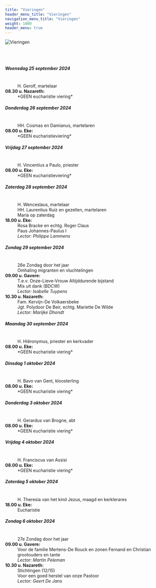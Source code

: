 ```yaml
---
title: "Vieringen"
header_menu_title: "Vieringen"
navigation_menu_title: "Vieringen"
weight: 1000
header_menu: true
---
```


![Vieringen](images/liturgische-vieringen.jpg)

<br>
<br>

##### Woensdag 25 september 2024  
<dl><dt>&nbsp;</dt><dd>H. Gerolf, martelaar<br></dd><dt><b>08.30 u. Nazareth:</b></dt><dd>*GEEN eucharistie viering*</dd>
</dl>

##### Donderdag 26 september 2024  
<dl><dt>&nbsp;</dt><dd>HH. Cosmas en Damianus, martelaren<br></dd><dt><b>08.00 u. Eke:</b></dt><dd>*GEEN eucharistieviering*</dd>
</dl>

##### Vrijdag 27 september 2024  
<dl><dt>&nbsp;</dt><dd>H. Vincentius a Paulo, priester<br></dd><dt><b>08.00 u. Eke:</b></dt><dd>*GEEN eucharistieviering*</dd>
</dl>

##### Zaterdag 28 september 2024  
<dl><dt>&nbsp;</dt><dd>H. Wenceslaus, martelaar<br>HH. Laurentius Ruiz en gezellen, martelaren<br>Maria op zaterdag<br></dd><dt><b>18.00 u. Eke:</b></dt><dd>Rosa Bracke en echtg. Roger Claus<br>Paus Johannes-Paulus I<br><i>Lector: Philippe Lammens</i></dd>
</dl>

##### Zondag 29 september 2024  
<dl><dt>&nbsp;</dt><dd>26e Zondag door het jaar<br>Omhaling migranten en vluchtelingen<br></dd><dt><b>09.00 u. Gavere:</b></dt><dd>T.e.v. Onze-Lieve-Vrouw Altijddurende bijstand<br>Mis uit dank (BDCW)<br><i>Lector: Isabelle Tuypens</i></dd>
<dt><b>10.30 u. Nazareth:</b></dt><dd>Fam. Kervijn-De Volkaersbeke<br>Jgt. Polydoor De Beir, echtg. Mariette De Wilde<br><i>Lector: Marijke Dhondt</i></dd>
</dl>

##### Maandag 30 september 2024  
<dl><dt>&nbsp;</dt><dd>H. Hiëronymus, priester en kerkvader<br></dd><dt><b>08.00 u. Eke:</b></dt><dd>*GEEN eucharistie viering*</dd>
</dl>

##### Dinsdag 1 oktober 2024  
<dl><dt>&nbsp;</dt><dd>H. Bavo van Gent, kloosterling<br></dd><dt><b>08.00 u. Eke:</b></dt><dd>*GEEN eucharistie viering*</dd>
</dl>

##### Donderdag 3 oktober 2024  
<dl><dt>&nbsp;</dt><dd>H. Gerardus van Brogne, abt<br></dd><dt><b>08.00 u. Eke:</b></dt><dd>*GEEN eucharistie viering*</dd>
</dl>

##### Vrijdag 4 oktober 2024  
<dl><dt>&nbsp;</dt><dd>H. Franciscus van Assisi<br></dd><dt><b>08.00 u. Eke:</b></dt><dd>*GEEN eucharistie viering*</dd>
</dl>

##### Zaterdag 5 oktober 2024  
<dl><dt>&nbsp;</dt><dd>H. Theresia van het kind Jezus, maagd en kerklerares<br></dd><dt><b>18.00 u. Eke:</b></dt><dd>Eucharistie</dd>
</dl>

##### Zondag 6 oktober 2024  
<dl><dt>&nbsp;</dt><dd>27e Zondag door het jaar<br></dd><dt><b>09.00 u. Gavere:</b></dt><dd>Voor de familie Mertens-De Rouck en zonen Fernand en Christian grootouders en tante<br><i>Lector: Martin Peleman</i></dd>
<dt><b>10.30 u. Nazareth:</b></dt><dd>Stichtingen (12/15)<br>Voor een goed herstel van onze Pastoor<br><i>Lector: Geert De Jans</i></dd>
</dl>
<br>
<br>
<br>


